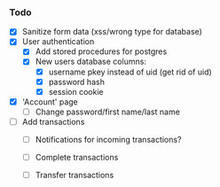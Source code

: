 ### Todo
- [x] Sanitize form data (xss/wrong type for database)
- [x] User authentication
    - [x] Add stored procedures for postgres
    - [x] New users database columns:
        - [x] username pkey instead of uid (get rid of uid)
        - [x] password hash
        - [x] session cookie
- [x] 'Account' page
    - [ ] Change password/first name/last name
- [ ] Add transactions 
    - [ ] Notifications for incoming transactions?
    - [ ] Complete transactions
    - [ ] Transfer transactions


